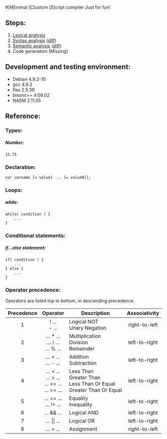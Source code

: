 #[M]inimal [C]ustom [S]cript compiler
Just for fun!

## Steps:
1. [Lexical analysis](../../releases/tag/v0.1)
2. [Syntax analysis](../../releases/tag/v0.2) ([diff](../../compare/v0.1...v0.2))
3. [Semantic analysis](../../releases/tag/v0.3) ([diff](../../compare/v0.2...v0.3))
4. Code generation (Missing)

## Development and testing environment:
* Debian 4.9.2-10
* gcc 4.9.2
* flex 2.5.39
* bisonc++ 4.09.02
* NASM 2.11.05

## Reference:
### Types:
##### Number:

```
15.75
```
  
### Declaration:

```
var varname [= value1 ... [= valueN]];
```

### Loops:
##### while:

```
while( condition ) {
    ...
}
```

### Conditional statements:
##### if...else statement:

```
if( condition ) {
    ...
} else {
    ...
}
```

### Operator precedence:

Operators are listed top to bottom, in descending precedence.

| Precedence  | Operator            | Description | Associativity |
| :---------: | :-----------------: | ------------- | :-------------: |
| 1 | ! ... <BR> - ... | Logical NOT <BR> Unary Negation | right-to-left |
| 2 | ... * ... <BR> ... / ... <BR> ... % ... | Multiplication <BR> Division <BR> Remainder | left-to-right |
| 3 | ... + ... <BR> ... - ... | Addition <BR> Subtraction | left-to-right |
| 4 | ... < ... <BR> ... > ... <BR> ... <= ... <BR> ... >= ... | Less Than <BR> Greater Than <BR> Less Than Or Equal <BR> Greater Than Or Equal | left-to-right |
| 5 | ... == ... <BR> ... != ... | Equality <BR> Inequality | left-to-right |
| 6 | ... && ... | Logical AND | left-to-right |
| 7 | ... \|\| ... | Logical OR | left-to-right |
| 8 | ... = ... | Assignment | right-to-left |
